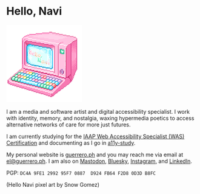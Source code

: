 # Hello, Navi

![Colourful computer terminal with the text "Hello Navi" on screen](hello_navi.png)

I am a media and software artist and digital accessibility specialist. I work with identity, memory, and nostalgia, waxing hypermedia poetics to access alternative networks of care for more just futures.

I am currently studying for the [IAAP Web Accessibility Specialist (WAS) Certification](https://www.accessibilityassociation.org/s/wascertification) and documenting as I go in [a11y-study](https://github.com/mylonelycomputer/a11y-study).

My personal website is [guerrero.ph](https://guerrero.ph) and you may reach me via email at el@guerrero.ph. I am also on [Mastodon](https://merveilles.town/@knights), [Bluesky](https://knights.bsky.social/), [Instagram](https://instagram.com/mylonelycomputer), and [LinkedIn](https://www.linkedin.com/in/el-guerrero/).

PGP: `DC4A 9FE1 2992 95F7 0887  D924 FB64 F2D8 0D3D B8FC`

(Hello Navi pixel art by Snow Gomez)
